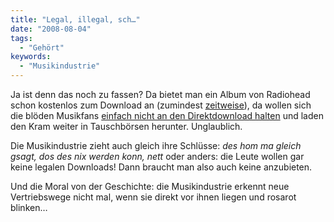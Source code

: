 ```yaml
---
title: "Legal, illegal, sch…"
date: "2008-08-04"
tags:
  - "Gehört"
keywords:
  - "Musikindustrie"
---
```


Ja ist denn das noch zu fassen? Da bietet man ein Album von Radiohead schon kostenlos zum Download an (zumindest [zeitweise](http://www.inrainbows.com/)), da wollen sich die blöden Musikfans [einfach nicht an den Direktdownload halten](http://tinyurl.com/ftdhatbloedeurls) und laden den Kram weiter in Tauschbörsen herunter. Unglaublich.

Die Musikindustrie zieht auch gleich ihre Schlüsse: _des hom ma gleich gsagt, dos des nix werden konn, nett_ oder anders: die Leute wollen gar keine legalen Downloads! Dann braucht man also auch keine anzubieten.

Und die Moral von der Geschichte: die Musikindustrie erkennt neue Vertriebswege nicht mal, wenn sie direkt vor ihnen liegen und rosarot blinken…
